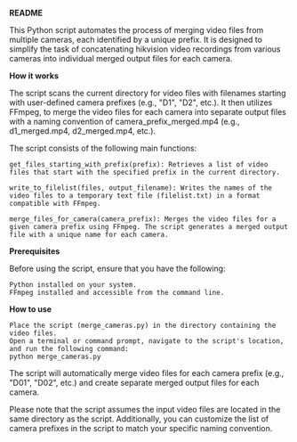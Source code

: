 **README**

This Python script automates the process of merging video files from multiple cameras, each identified by a unique prefix. It is designed to simplify the task of concatenating hikvision video recordings from various cameras into individual merged output files for each camera.

**How it works**

The script scans the current directory for video files with filenames starting with user-defined camera prefixes (e.g., "D1", "D2", etc.). It then utilizes FFmpeg, to merge the video files for each camera into separate output files with a naming convention of camera_prefix_merged.mp4 (e.g., d1_merged.mp4, d2_merged.mp4, etc.).

The script consists of the following main functions:

    get_files_starting_with_prefix(prefix): Retrieves a list of video files that start with the specified prefix in the current directory.

    write_to_filelist(files, output_filename): Writes the names of the video files to a temporary text file (filelist.txt) in a format compatible with FFmpeg.

    merge_files_for_camera(camera_prefix): Merges the video files for a given camera prefix using FFmpeg. The script generates a merged output file with a unique name for each camera.

**Prerequisites**

Before using the script, ensure that you have the following:

    Python installed on your system.
    FFmpeg installed and accessible from the command line.

**How to use**

    Place the script (merge_cameras.py) in the directory containing the video files.
    Open a terminal or command prompt, navigate to the script's location, and run the following command:
    python merge_cameras.py

The script will automatically merge video files for each camera prefix (e.g., "D01", "D02", etc.) and create separate merged output files for each camera.

Please note that the script assumes the input video files are located in the same directory as the script. Additionally, you can customize the list of camera prefixes in the script to match your specific naming convention.
